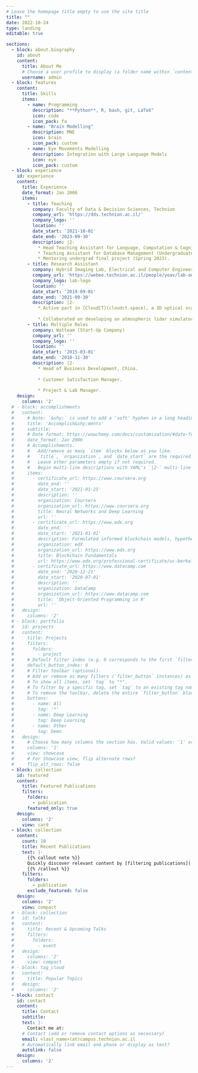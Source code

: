 ```yaml
---
# Leave the homepage title empty to use the site title
title: ""
date: 2022-10-24
type: landing
editable: true

sections:
  - block: about.biography
    id: about
    content:
      title: About Me
      # Choose a user profile to display (a folder name within `content/authors/`)
      username: admin
  - block: features
    content:
      title: Skills
      items:
        - name: Programming
          description: "**Python**, R, bash, git, LaTeX"
          icon: code
          icon_pack: fa
        - name: "Brain Modelling"
          description: MNE
          icon: brain
          icon_pack: custom
        - name: Eye Movements Modelling
          description: Integration with Large Language Models
          icon: eye
          icon_pack: custom
  - block: experience
    id: experience
    content:
      title: Experience
      date_format: Jan 2006
      items:
        - title: Teaching
          company: Faculty of Data & Decision Sciences, Technion
          company_url: 'https://dds.technion.ac.il/'
          company_logo: ''
          location: ''
          date_start: '2021-10-01'
          date_end: '2023-09-30'
          description: |2-
            * Head Teaching Assistant for Language, Computation & Cognition (Joint course; Spring 2022 and Spring 2023).
            * Teaching Assistant for Database Management (Undergraduate course; Winter 2022 and Winter 2023).
            * Mentoring undergrad final project (Spring 2023).
        - title: Research Assistant
          company: Hybrid Imaging Lab, Electrical and Computer Engineering Faculty, Technion
          company_url: 'https://webee.technion.ac.il/people/yoav/lab-and-group/'
          company_logo: lab-logo
          location: ''
          date_start: '2019-09-01'
          date_end: '2021-09-30'
          description: |2-
            * Active part in [CloudCT](cloudct.space), a 3D optical scattering tomography space mission to probe clouds.
                        
            * Collaborated on developing an atmospheric lidar simulator & deep-learning-based calibration method.
        - title: Multiple Roles
          company: Watteam (Start-Up Company)
          company_url: ''
          company_logo: ''
          location: ''
          date_start: '2015-03-01'
          date_end: '2018-11-30'
          description: |2-
            * Head of Business Development, China.
            
            * Customer Satisfaction Manager.
            
            * Project & Lab Manager.
    design:
      columns: '2'
  # - block: accomplishments
  #   content:
  #     # Note: `&shy;` is used to add a 'soft' hyphen in a long heading.
  #     title: 'Accomplish&shy;ments'
  #     subtitle:
  #     # Date format: https://wowchemy.com/docs/customization/#date-format
  #     date_format: Jan 2006
  #     # Accomplishments.
  #     #   Add/remove as many `item` blocks below as you like.
  #     #   `title`, `organization`, and `date_start` are the required parameters.
  #     #   Leave other parameters empty if not required.
  #     #   Begin multi-line descriptions with YAML's `|2-` multi-line prefix.
  #     items:
  #       - certificate_url: https://www.coursera.org
  #         date_end: ''
  #         date_start: '2021-01-25'
  #         description: ''
  #         organization: Coursera
  #         organization_url: https://www.coursera.org
  #         title: Neural Networks and Deep Learning
  #         url: ''
  #       - certificate_url: https://www.edx.org
  #         date_end: ''
  #         date_start: '2021-01-01'
  #         description: Formulated informed blockchain models, hypotheses, and use cases.
  #         organization: edX
  #         organization_url: https://www.edx.org
  #         title: Blockchain Fundamentals
  #         url: https://www.edx.org/professional-certificate/uc-berkeleyx-blockchain-fundamentals
  #       - certificate_url: https://www.datacamp.com
  #         date_end: '2020-12-21'
  #         date_start: '2020-07-01'
  #         description: ''
  #         organization: DataCamp
  #         organization_url: https://www.datacamp.com
  #         title: 'Object-Oriented Programming in R'
  #         url: ''
  #   design:
  #     columns: '2'
  # - block: portfolio
  #   id: projects
  #   content:
  #     title: Projects
  #     filters:
  #       folders:
  #         - project
  #     # Default filter index (e.g. 0 corresponds to the first `filter_button` instance below).
  #     default_button_index: 0
  #     # Filter toolbar (optional).
  #     # Add or remove as many filters (`filter_button` instances) as you like.
  #     # To show all items, set `tag` to "*".
  #     # To filter by a specific tag, set `tag` to an existing tag name.
  #     # To remove the toolbar, delete the entire `filter_button` block.
  #     buttons:
  #       - name: All
  #         tag: '*'
  #       - name: Deep Learning
  #         tag: Deep Learning
  #       - name: Other
  #         tag: Demo
  #   design:
  #     # Choose how many columns the section has. Valid values: '1' or '2'.
  #     columns: '1'
  #     view: showcase
  #     # For Showcase view, flip alternate rows?
  #     flip_alt_rows: false
  - block: collection
    id: featured
    content:
      title: Featured Publications
      filters:
        folders:
          - publication
        featured_only: true
    design:
      columns: '2'
      view: card
  - block: collection
    content:
      count: 10
      title: Recent Publications
      text: |-
        {{% callout note %}}
        Quickly discover relevant content by [filtering publications](./publication/).
        {{% /callout %}}
      filters:
        folders:
          - publication
        exclude_featured: false
    design:
      columns: '2'
      view: compact
  # - block: collection
  #   id: talks
  #   content:
  #     title: Recent & Upcoming Talks
  #     filters:
  #       folders:
  #         - event
  #   design:
  #     columns: '2'
  #     view: compact
  # - block: tag_cloud
  #   content:
  #     title: Popular Topics
  #   design:
  #     columns: '2'
  - block: contact
    id: contact
    content:
      title: Contact
      subtitle:
      text: |-
        Contact me at:
      # Contact (add or remove contact options as necessary)
      email: <last_name>(at)campus.technion.ac.il
      # Automatically link email and phone or display as text?
      autolink: false
    design:
      columns: '2'
---
```


